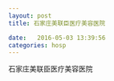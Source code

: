 ```yaml
--- 
layout: post 
title: 石家庄美联臣医疗美容医院

date:   2016-05-03 13:39:56 
categories: hosp 
--- 
```

   
石家庄美联臣医疗美容医院
